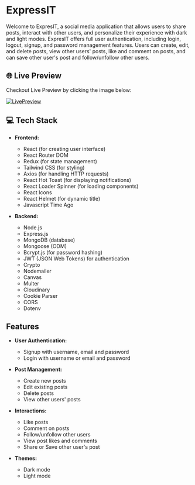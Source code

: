 # ExpressIT

Welcome to ExpresIT, a social media application that allows users to share posts, interact with other users, and personalize their experience with dark and light modes. ExpresIT offers full user authentication, including login, logout, signup, and password management features. Users can create, edit, and delete posts, view other users' posts, like and comment on posts, and can save other user's post and follow/unfollow other users.

## 🌐 Live Preview

Checkout Live Preview by clicking the image below:

[![LivePreview](./client/src/assets/preview.jpg)](https:///)



## 💻 Tech Stack

- **Frontend:**
  - React (for creating user interface)
  - React Router DOM
  - Redux (for state management)
  - Tailwind CSS (for styling)
  - Axios (for handling HTTP requests)
  - React Hot Toast (for displaying notifications)
  - React Loader Spinner (for loading components)
  - React Icons
  - React Helmet (for dynamic title)
  - Javascript Time Ago


- **Backend:**
  - Node.js
  - Express.js
  - MongoDB (database)
  - Mongoose (ODM)
  - Bcrypt.js (for password hashing)
  - JWT (JSON Web Tokens) for authentication
  - Crypto
  - Nodemailer
  - Canvas
  - Multer
  - Cloudinary
  - Cookie Parser
  - CORS
  - Dotenv


## Features

- **User Authentication:**
  - Signup with username, email and password
  - Login with username or email and password

- **Post Management:**
  - Create new posts
  - Edit existing posts
  - Delete posts
  - View other users' posts

- **Interactions:**
  - Like posts
  - Comment on posts
  - Follow/unfollow other users
  - View post likes and comments
  - Share or Save other user's post

- **Themes:**
  - Dark mode
  - Light mode






